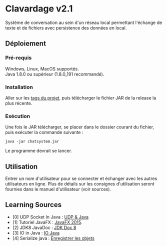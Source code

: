 # Clavardage v2.1

Système de conversation au sein d'un réseau local permettant l'échange de texte et de fichiers avec persistence des données en local.

## Déploiement

### Pré-requis
Windows, Linux, MacOS supportés.  
Java 1.8.0 ou supérieur (1.8.0_191 recommandé).

### Installation
Aller sur les [tags du projet](https://github.com/Walleza1/ChatSystem/releases), puis télécharger le fichier JAR de la release la plus récente.

### Exécution
Une fois le JAR télécharger, se placer dans le dossier courant du fichier, puis exécuter la commande suivante : 
```
java -jar chatsystem.jar
```
Le programme devrait se lancer.

## Utilisation
Entrer un nom d'utilisateur pour se connecter et échanger avec les autres utilisateurs en ligne. Plus de détails sur les consignes d'utilisation seront fournies dans le manuel d'utilisateur (voir sources).



## Learning Sources

* [0] UDP Socket In Java : [UDP & Java](https://www.baeldung.com/udp-in-java)
* [1] Tutoriel JavaFX : [JavaFX 2015](https://code.makery.ch/fr/library/javafx-tutorial/).
* [2] JDK8 JavaDoc : [JDK Doc 8](https://docs.oracle.com/javase/8/docs/api/)
* [3] IO in Java : [IO Java](https://www.jmdoudoux.fr/java/dej/chap-flux.htm)
* [4] Serialize java : [Enregistrer les objets](http://blog.paumard.org/cours/java/chap10-entrees-sorties-serialization.html)
